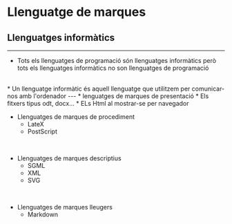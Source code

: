 # Llenguatge de marques 
## Llenguatges informàtics
---
* Tots els llenguatges de programació són llenguatges informàtics però tots els llenguatges informàtics no son llenguatges de programació
<br>
* Un llenguatge informàtic és aquell llenguatge que utilitzem per comunicar-nos amb l'ordenador
---
* lenguatges de marques de presentació	
	* Els fitxers tipus odt, docx...
	* ELs Html al mostrar-se per navegador
<br>

* Llenguatges de marques de procediment
	* LateX
	* PostScript
<br>

* Llenguatges de marques descriptius
	* SGML
	* XML
	* SVG
<br>

* Llenguatges de marques lleugers
	* Markdown



